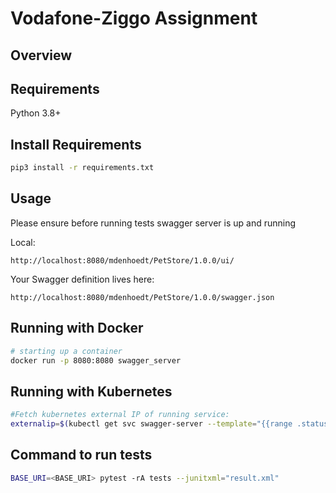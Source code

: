 # Vodafone-Ziggo Assignment

## Overview

## Requirements
Python 3.8+

## Install Requirements
```bash
pip3 install -r requirements.txt
```
## Usage
Please ensure before running tests swagger server is up and running


Local:

```
http://localhost:8080/mdenhoedt/PetStore/1.0.0/ui/
```

Your Swagger definition lives here:

```
http://localhost:8080/mdenhoedt/PetStore/1.0.0/swagger.json
```

## Running with Docker

```bash
# starting up a container
docker run -p 8080:8080 swagger_server
```

## Running with Kubernetes
```bash
#Fetch kubernetes external IP of running service:
externalip=$(kubectl get svc swagger-server --template="{{range .status.loadBalancer.ingress}}{{.ip}}{{end}}")
```

## Command to run tests
```bash
BASE_URI=<BASE_URI> pytest -rA tests --junitxml="result.xml"
```
